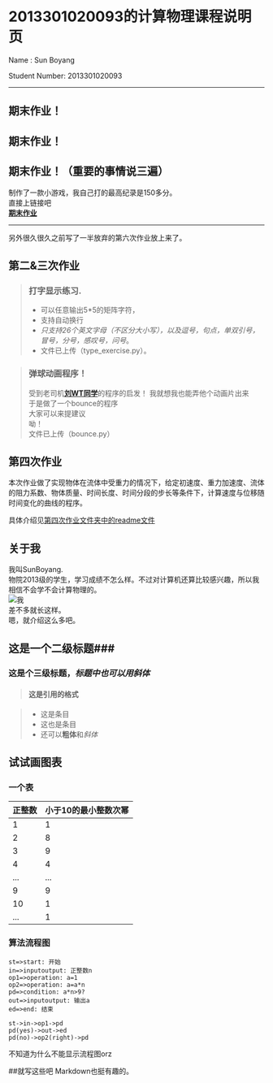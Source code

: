 # 2013301020093的计算物理课程说明页

Name          : Sun Boyang   


Student Number: 2013301020093

---

##  期末作业！

## 期末作业！

## 期末作业！（重要的事情说三遍）

制作了一款小游戏，我自己打的最高纪录是150多分。   
直接上链接吧    
[**期末作业**](https://github.com/Shine1090/computationalphysics_N2013301020093/tree/master/final)  

----

另外很久很久之前写了一半放弃的第六次作业放上来了。


## 第二&三次作业  

> ### 打字显示练习.   
> - 可以任意输出5*5的矩阵字符， 
> - 支持自动换行 
> - *只支持26个英文字母（不区分大小写），以及逗号，句点，单双引号，冒号，分号，感叹号，问号*。  
> - 文件已上传（type_exercise.py）。

> ### 弹球动画程序！
> 受到老司机[**刘WT同学**](https://github.com/whuCanon/computationalphysics_N2013301020085)的程序的启发！
>我就想我也能弄他个动画片出来   
>于是做了一个bounce的程序   
>大家可以来提建议  
>呦！  
>文件已上传（bounce.py）

## 第四次作业

本次作业做了实现物体在流体中受重力的情况下，给定初速度、重力加速度、流体的阻力系数、物体质量、时间长度、时间分段的步长等条件下，计算速度与位移随时间变化的曲线的程序。  

具体介绍见[第四次作业文件夹中的readme文件](https://github.com/Shine1090/computationalphysics_N2013301020093/blob/master/%E7%AC%AC%E5%9B%9B%E6%AC%A1%E4%BD%9C%E4%B8%9A/readme.md)  


## 关于我

我叫SunBoyang.  
物院2013级的学生，学习成绩不怎么样。不过对计算机还算比较感兴趣，所以我相信不会学不会计算物理的。   
![我](http://attach.bbs.miui.com/forum/201401/09/205412cddthurrtguge9ut.png)  
差不多就长这样。  
嗯，就介绍这么多吧。


## 这是一个二级标题###
### 这是个三级标题，*标题中也可以用斜体*

>#### 这是引用的格式  

> - 这是条目
> - 这也是条目
> - 还可以**粗体**和*斜体*

## 试试画图表

### 一个表

正整数   | 小于10的最小整数次幂
-------- | ---
1 | 1
2 | 8
3 | 9
4 | 4
... | ...
9 | 9
10 | 1
... | 1

### 算法流程图

```flow
st=>start: 开始
in=>inputoutput: 正整数n
op1=>operation: a=1
op2=>operation: a=a*n
pd=>condition: a*n>9?
out=>inputoutput: 输出a
ed=>end: 结束

st->in->op1->pd
pd(yes)->out->ed
pd(no)->op2(right)->pd
```
不知道为什么不能显示流程图orz

##就写这些吧
Markdown也挺有趣的。
